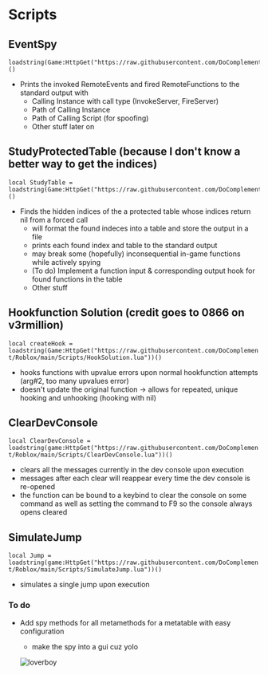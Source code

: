 # Scripts

## EventSpy  
```
loadstring(Game:HttpGet("https://raw.githubusercontent.com/DoComplement/Roblox/main/Scripts/EventSpy.lua"))()
```  
- Prints the invoked RemoteEvents and fired RemoteFunctions to the standard output with 
  - Calling Instance with call type (InvokeServer, FireServer)   
  - Path of Calling Instance   
  - Path of Calling Script (for spoofing)      
  - Other stuff later on    

## StudyProtectedTable  (because I don't know a better way to get the indices)    
```
local StudyTable = loadstring(Game:HttpGet("https://raw.githubusercontent.com/DoComplement/Roblox/main/Scripts/StudyProtectedTable.lua"))()
```   
- Finds the hidden indices of the a protected table whose indices return nil from a forced call    
  - will format the found indeces into a table and store the output in a file    
  - prints each found index and table to the standard output    
  - may break some (hopefully) inconsequential in-game functions while actively spying  
  - (To do) Implement a function input & corresponding output hook for found functions in the table
  - Other stuff   

## Hookfunction Solution (credit goes to 0866 on v3rmillion)
```local createHook = loadstring(Game:HttpGet("https://raw.githubusercontent.com/DoComplement/Roblox/main/Scripts/HookSolution.lua"))()```     
- hooks functions with upvalue errors upon normal hookfunction attempts (arg#2, too many upvalues error)
- doesn't update the original function
  -> allows for repeated, unique hooking and unhooking (hooking with nil)
  
## ClearDevConsole
```local ClearDevConsole = loadstring(game:HttpGet("https://raw.githubusercontent.com/DoComplement/Roblox/main/Scripts/ClearDevConsole.lua"))()```
- clears all the messages currently in the dev console upon execution
- messages after each clear will reappear every time the dev console is re-opened
- the function can be bound to a keybind to clear the console on some command as well as setting the command to F9 so the console always opens cleared

## SimulateJump
```local Jump = loadstring(game:HttpGet("https://raw.githubusercontent.com/DoComplement/Roblox/main/Scripts/SimulateJump.lua"))()```
- simulates a single jump upon execution

### To do
- Add spy methods for all metamethods for a metatable with easy configuration
  - make the spy into a gui cuz yolo
   
  ![loverboy](https://github.com/DoComplement/Images/blob/fd316b4c24280d1a1a3aab909c0d891e5563e81f/foxy.png)
